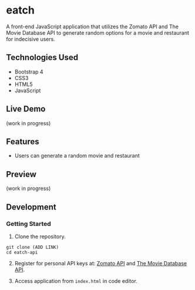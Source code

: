 # eatch
A front-end JavaScript application that utilizes the Zomato API and The Movie Database API to generate random options for a movie and restaurant for indecisive users.

## Technologies Used
* Bootstrap 4
* CSS3
* HTML5
* JavaScript

## Live Demo
(work in progress)

## Features
* Users can generate a random movie and restaurant

## Preview
(work in progress)

## Development

### Getting Started
1. Clone the repository.
```shell
git clone (ADD LINK)
cd eatch-api
```

2. Register for personal API keys at: [Zomato API](https://developers.zomato.com/api) and [The Movie Database API](https://developers.themoviedb.org/3/getting-started/introduction).

3. Access application from `index.html` in code editor.
